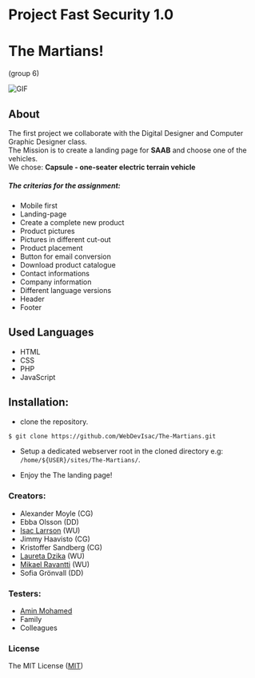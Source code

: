 # Project Fast Security 1.0

# The Martians!
(group 6)

![GIF](https://media.giphy.com/media/99dauSQPLUuIg/giphy.gif)

## About
The first project we collaborate with the Digital Designer and Computer Graphic Designer class. <br>
The Mission is to create a landing page for <b>SAAB</b> and choose one of the vehicles.<br>
We chose: <b>Capsule - one-seater electric terrain vehicle</b>

##### The criterias for the assignment:
- Mobile first
- Landing-page
- Create a complete new product
- Product pictures
- Pictures in different cut-out
- Product placement
- Button for email conversion
- Download product catalogue
- Contact informations
- Company information
- Different language versions
- Header
- Footer

## Used Languages
- HTML
- CSS
- PHP
- JavaScript

## Installation:

- clone the repository.
```sh
$ git clone https://github.com/WebDevIsac/The-Martians.git
```

- Setup a dedicated webserver root in the cloned directory e.g: `/home/${USER}/sites/The-Martians/`.


- Enjoy the The landing page!


### Creators:
- Alexander Moyle (CG)
- Ebba Olsson (DD)
- [Isac Larrson](https://github.com/WebDevIsac) (WU)
- Jimmy Haavisto (CG)
- Kristoffer Sandberg (CG)
- [Laureta Dzika](https://github.com/xhika) (WU)
- [Mikael Ravantti](https://github.com/MRavantti) (WU)
- Sofia Grönvall (DD)

### Testers:
 - [Amin Mohamed](https://github.com/Amin-Mohamed)
 - Family
 - Colleagues
 
### License

The MIT License ([MIT](https://raw.githubusercontent.com/WebDevIsac/The-Martians/master/LICENSE))
